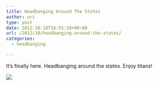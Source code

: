 ```yaml
---
title: Headbanging Around The States
author: uri
type: post
date: 2012-10-18T16:55:19+00:00
url: /2012/10/headbanging-around-the-states/
categories:
  - headbanging

---
```

It&#8217;s finally here. Headbanging around the states. Enjoy titans!

[![](http://img.youtube.com/vi/IBG5rqBSDq0/0.jpg)](https://youtube.com/watch?v=IBG5rqBSDq0) 